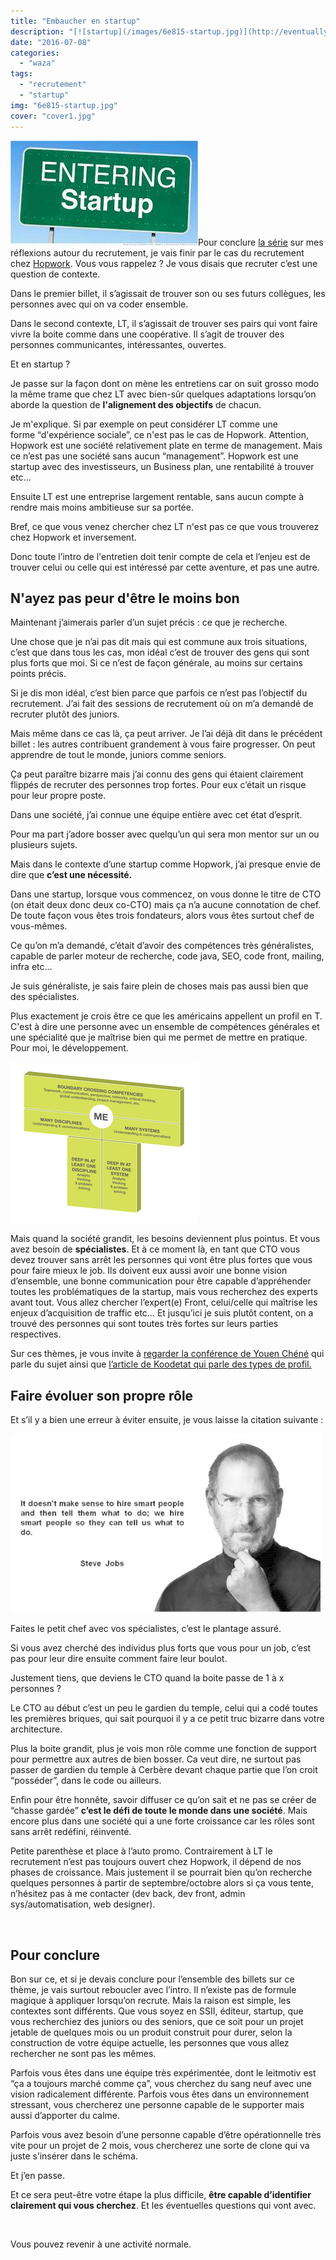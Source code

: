 ```yaml
---
title: "Embaucher en startup"
description: "[![startup](/images/6e815-startup.jpg)](http://eventuallycoding.com/wp-content/uploads/2016/07/6e815-startup.jpg)Pour conclure [la série](http://www.e..."
date: "2016-07-08"
categories: 
  - "waza"
tags: 
  - "recrutement"
  - "startup"
img: "6e815-startup.jpg"
cover: "cover1.jpg"
---
```


[![startup](/images/6e815-startup.jpg)](http://eventuallycoding.com/wp-content/uploads/2016/07/6e815-startup.jpg)Pour conclure [la série](http://www.eventuallycoding.com/index.php/entretiens-recrutements-et-pensees-diverses/) sur mes réflexions autour du recrutement, je vais finir par le cas du recrutement chez [Hopwork](https://www.hopwork.fr). Vous vous rappelez ? Je vous disais que recruter c’est une question de contexte. 

Dans le premier billet, il s’agissait de trouver son ou ses futurs collègues, les personnes avec qui on va coder ensemble.

Dans le second contexte, LT, il s’agissait de trouver ses pairs qui vont faire vivre la boite comme dans une coopérative. Il s’agit de trouver des personnes communicantes, intéressantes, ouvertes.

Et en startup ?

Je passe sur la façon dont on mène les entretiens car on suit grosso modo la même trame que chez LT avec bien-sûr quelques adaptations lorsqu’on aborde la question de **l'alignement des objectifs** de chacun.

Je m'explique. Si par exemple on peut considérer LT comme une forme “d'expérience sociale”, ce n'est pas le cas de Hopwork. Attention, Hopwork est une société relativement plate en terme de management. Mais ce n’est pas une société sans aucun “management”. Hopwork est une startup avec des investisseurs, un Business plan, une rentabilité à trouver etc... 

Ensuite LT est une entreprise largement rentable, sans aucun compte à rendre mais moins ambitieuse sur sa portée.

Bref, ce que vous venez chercher chez LT n'est pas ce que vous trouverez chez Hopwork et inversement.

Donc toute l’intro de l'entretien doit tenir compte de cela et l’enjeu est de trouver celui ou celle qui est intéressé par cette aventure, et pas une autre.

## N'ayez pas peur d'être le moins bon

Maintenant j’aimerais parler d’un sujet précis : ce que je recherche.

Une chose que je n’ai pas dit mais qui est commune aux trois situations, c’est que dans tous les cas, mon idéal c’est de trouver des gens qui sont plus forts que moi. Si ce n’est de façon générale, au moins sur certains points précis.

Si je dis mon idéal, c’est bien parce que parfois ce n’est pas l’objectif du recrutement. J’ai fait des sessions de recrutement où on m’a demandé de recruter plutôt des juniors.

Mais même dans ce cas là, ça peut arriver. Je l’ai déjà dit dans le précédent billet : les autres contribuent grandement à vous faire progresser. On peut apprendre de tout le monde, juniors comme seniors.

Ça peut paraître bizarre mais j’ai connu des gens qui étaient clairement flippés de recruter des personnes trop fortes. Pour eux c’était un risque pour leur propre poste.

Dans une société, j’ai connue une équipe entière avec cet état d’esprit.

Pour ma part j’adore bosser avec quelqu’un qui sera mon mentor sur un ou plusieurs sujets.

Mais dans le contexte d’une startup comme Hopwork, j’ai presque envie de dire que **c’est une nécessité.**

Dans une startup, lorsque vous commencez, on vous donne le titre de CTO (on était deux donc deux co-CTO) mais ça n’a aucune connotation de chef. De toute façon vous êtes trois fondateurs, alors vous êtes surtout chef de vous-mêmes.

Ce qu’on m’a demandé, c’était d’avoir des compétences très généralistes, capable de parler moteur de recherche, code java, SEO, code front, mailing, infra etc...

Je suis généraliste, je sais faire plein de choses mais pas aussi bien que des spécialistes.

Plus exactement je crois être ce que les américains appellent un profil en T. C'est à dire une personne avec un ensemble de compétences générales et une spécialité que je maîtrise bien qui me permet de mettre en pratique. Pour moi, le développement.

[![image05](/images/6d5ed-image05-1.png)](http://eventuallycoding.com/wp-content/uploads/2016/05/6d5ed-image05-1.png)

Mais quand la société grandit, les besoins deviennent plus pointus. Et vous avez besoin de **spécialistes**. Et à ce moment là, en tant que CTO vous devez trouver sans arrêt les personnes qui vont être plus fortes que vous pour faire mieux le job. Ils doivent eux aussi avoir une bonne vision d’ensemble, une bonne communication pour être capable d’appréhender toutes les problématiques de la startup, mais vous recherchez des experts avant tout. Vous allez chercher l’expert(e) Front, celui/celle qui maîtrise les enjeux d’acquisition de traffic etc… Et jusqu’ici je suis plutôt content, on a trouvé des personnes qui sont toutes très fortes sur leurs parties respectives.

Sur ces thèmes, je vous invite à [regarder la conférence de Youen Chéné](https://www.youtube.com/watch?v=oOSxt6kzKas) qui parle du sujet ainsi que [l’article de Koodetat qui parle des types de profil.](https://medium.com/rejoignez-le-koudetat/c-est-quoi-%C3%AAtre-t-shaped-708ee26741a7#.silv8h2ub)

## Faire évoluer son propre rôle

Et s’il y a bien une erreur à éviter ensuite, je vous laisse la citation suivante :

[![quote-stevejpg](/images/5f242-quote-stevejpg.jpg)](http://eventuallycoding.com/wp-content/uploads/2016/07/5f242-quote-stevejpg.jpg)

Faites le petit chef avec vos spécialistes, c’est le plantage assuré.

Si vous avez cherché des individus plus forts que vous pour un job, c’est pas pour leur dire ensuite comment faire leur boulot.

Justement tiens, que deviens le CTO quand la boite passe de 1 à x personnes ?

Le CTO au début c’est un peu le gardien du temple, celui qui a codé toutes les premières briques, qui sait pourquoi il y a ce petit truc bizarre dans votre architecture.

Plus la boite grandit, plus je vois mon rôle comme une fonction de support pour permettre aux autres de bien bosser. Ca veut dire, ne surtout pas passer de gardien du temple à Cerbère devant chaque partie que l’on croit “posséder”, dans le code ou ailleurs.

Enfin pour être honnête, savoir diffuser ce qu’on sait et ne pas se créer de “chasse gardée” **c’est le défi de toute le monde dans une société**. Mais encore plus dans une société qui a une forte croissance car les rôles sont sans arrêt redéfini, réinventé.

Petite parenthèse et place à l’auto promo. Contrairement à LT le recrutement n’est pas toujours ouvert chez Hopwork, il dépend de nos phases de croissance. Mais justement il se pourrait bien qu’on recherche quelques personnes à partir de septembre/octobre alors si ça vous tente, n’hésitez pas à me contacter (dev back, dev front, admin sys/automatisation, web designer).

 

## Pour conclure

Bon sur ce, et si je devais conclure pour l’ensemble des billets sur ce thème, je vais surtout reboucler avec l’intro. Il n’existe pas de formule magique à appliquer lorsqu’on recrute. Mais la raison est simple, les contextes sont différents. Que vous soyez en SSII, éditeur, startup, que vous recherchiez des juniors ou des seniors, que ce soit pour un projet jetable de quelques mois ou un produit construit pour durer, selon la construction de votre équipe actuelle, les personnes que vous allez rechercher ne sont pas les mêmes.

Parfois vous êtes dans une équipe très expérimentée, dont le leitmotiv est “ça a toujours marché comme ça”, vous cherchez du sang neuf avec une vision radicalement différente. Parfois vous êtes dans un environnement stressant, vous chercherez une personne capable de le supporter mais aussi d’apporter du calme.

Parfois vous avez besoin d’une personne capable d’être opérationnelle très vite pour un projet de 2 mois, vous chercherez une sorte de clone qui va juste s’insérer dans le schéma.

Et j’en passe.

Et ce sera peut-être votre étape la plus difficile, **être capable d’identifier clairement qui vous cherchez**. Et les éventuelles questions qui vont avec.

 

Vous pouvez revenir à une activité normale.
